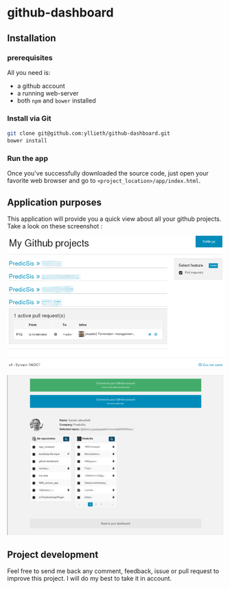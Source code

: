 github-dashboard
===========

## Installation

### prerequisites

All you need is:

- a github account
- a running web-server
- both `npm` and `bower` installed

### Install via Git

```sh
git clone git@github.com:yllieth/github-dashboard.git
bower install
```

### Run the app

Once you've successfully downloaded the source code, just open your favorite web browser and go to `<project_location>/app/index.html`.

## Application purposes

This application will provide you a quick view about all your github projects.
Take a look on these screenshot :

![Alt text](/doc/readme_main_20140719.png?raw=true)

![Alt text](/doc/readme_settings_20140721.png?raw=true)

## Project development

Feel free to send me back any comment, feedback, issue or pull request to improve this project. 
I will do my best to take it in account.